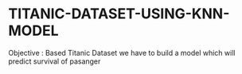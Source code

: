 # TITANIC-DATASET-USING-KNN-MODEL
Objective : Based Titanic Dataset we have to build a model which will predict survival of pasanger

